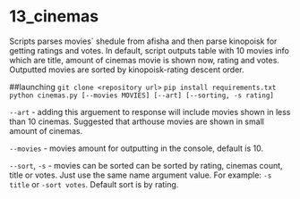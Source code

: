 # 13_cinemas
Scripts parses movies` shedule from afisha and then parse kinopoisk for getting ratings and votes. In default, script outputs table with 10 movies info which are title, amount of cinemas movie is shown now, rating and votes. Outputted movies are sorted by kinopoisk-rating descent order.

##launching
`git clone <repository url>`
`pip install requirements.txt 
python cinemas.py [--movies MOVIES] [--art] [--sorting, -s rating]`

`--art` - adding this arguement to response will include movies shown in less than 10 cinemas. Suggested that arthouse movies are shown in small amount of cinemas.  

`--movies` - movies amount for outputting in the console, default is 10.  

`--sort`, `-s` - movies can be sorted can be sorted by rating, cinemas count, title or votes. Just use the same name argument value.  For example: `-s title` or `-sort votes`. Default sort is by rating.